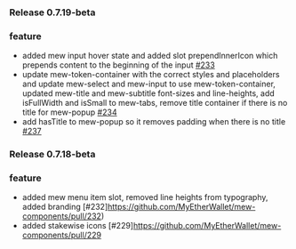 ### Release 0.7.19-beta

### feature

- added mew input hover state and added slot prependInnerIcon which prepends content to the beginning of the input [#233](https://github.com/MyEtherWallet/mew-components/pull/233)
- update mew-token-container with the correct styles and placeholders and update mew-select and mew-input to use mew-token-container, updated mew-title and mew-subtitle font-sizes and line-heights, add isFullWidth and isSmall to mew-tabs, remove title container if there is no title for mew-popup [#234](https://github.com/MyEtherWallet/mew-components/pull/234)
- add hasTitle to mew-popup so it removes padding when there is no title [#237](https://github.com/MyEtherWallet/mew-components/pull/237)

### Release 0.7.18-beta

### feature

- added mew menu item slot, removed line heights from typography, added branding [#232]https://github.com/MyEtherWallet/mew-components/pull/232)
- added stakewise icons [#229]https://github.com/MyEtherWallet/mew-components/pull/229
